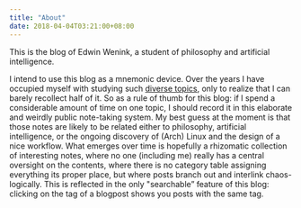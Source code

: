 ```yaml
---
title: "About"
date: 2018-04-04T03:21:00+08:00
---
```


This is the blog of Edwin Wenink, a student of philosophy and artificial intelligence. 

I intend to use this blog as a mnemonic device.
Over the years I have occupied myself with studying such [diverse topics](https://edwinwenink.xyz/courses.html), only to realize that I can barely recollect half of it.
So as a rule of thumb for this blog: if I spend a considerable amount of time on one topic, I should record it in this elaborate and weirdly public note-taking system.
My best guess at the moment is that those notes are likely to be related     either to philosophy, artificial intelligence, or the ongoing discovery of (Arch) Linux and the design of a nice workflow.
What emerges over time is hopefully a rhizomatic collection of interesting notes, where no one (including me) really has a central oversight on the contents, where there is no category table assigning everything its proper place, but where posts branch out and interlink chaos-logically. This is reflected in the only "searchable” feature of this blog: clicking on the tag of a blogpost shows you posts with the same tag.

